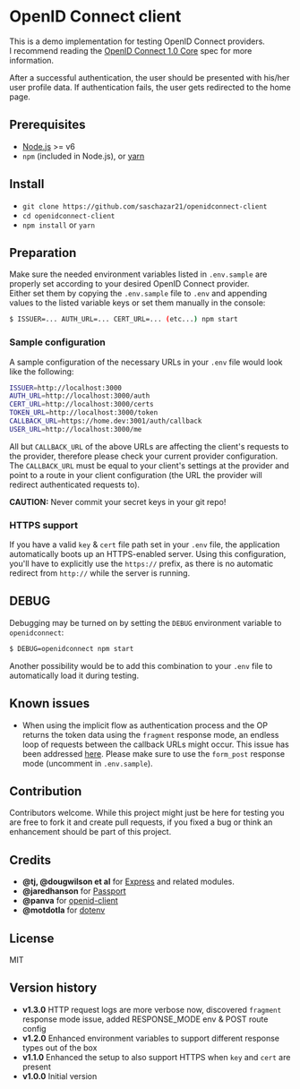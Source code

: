 # OpenID Connect client
This is a demo implementation for testing OpenID Connect providers.  
I recommend reading the [OpenID Connect 1.0 Core](http://openid.net/specs/openid-connect-core-1_0.html#rnc) spec for more information.

After a successful authentication, the user should be presented with his/her user profile data. If authentication fails, the user gets redirected to the home page.

## Prerequisites
* [Node.js](https://nodejs.org/en/download/) >= v6
* `npm` (included in Node.js), or [yarn](https://yarnpkg.com)

## Install
* `git clone https://github.com/saschazar21/openidconnect-client`
* `cd openidconnect-client`
* `npm install` or `yarn`

## Preparation
Make sure the needed environment variables listed in `.env.sample` are properly set according to your desired OpenID Connect provider.  
Either set them by copying the `.env.sample` file to `.env` and appending values to the listed variable keys or set them manually in the console:
```bash
$ ISSUER=... AUTH_URL=... CERT_URL=... (etc...) npm start
```
### Sample configuration

A sample configuration of the necessary URLs in your `.env` file would look like the following:

```bash
ISSUER=http://localhost:3000
AUTH_URL=http://localhost:3000/auth
CERT_URL=http://localhost:3000/certs
TOKEN_URL=http://localhost:3000/token
CALLBACK_URL=https://home.dev:3001/auth/callback
USER_URL=http://localhost:3000/me
```

All but `CALLBACK_URL` of the above URLs are affecting the client's requests to the provider, therefore please check your current provider configuration. The `CALLBACK_URL` must be equal to your client's settings at the provider and point to a route in your client configuration (the URL the provider will redirect authenticated requests to).

**CAUTION:** Never commit your secret keys in your git repo!

### HTTPS support

If you have a valid `key` & `cert` file path set in your `.env` file, the application automatically boots up an HTTPS-enabled server. Using this configuration, you'll have to explicitly use the `https://` prefix, as there is no automatic redirect from `http://` while the server is running.

## DEBUG
Debugging may be turned on by setting the `DEBUG` environment variable to `openidconnect`:
```bash
$ DEBUG=openidconnect npm start
```
Another possibility would be to add this combination to your `.env` file to automatically load it during testing.

## Known issues
* When using the implicit flow as authentication process and the OP returns the token data using the `fragment` response mode, an endless loop of requests between the callback URLs might occur. This issue has been addressed [here](https://github.com/panva/node-openid-client/issues/39#issuecomment-313169999). Please make sure to use the `form_post` response mode (uncomment in `.env.sample`).

## Contribution
Contributors welcome. While this project might just be here for testing you are free to fork it and create pull requests, if you fixed a bug or think an enhancement should be part of this project.

## Credits
* **@tj, @dougwilson et al** for [Express](https://github.com/expressjs/express) and related modules.
* **@jaredhanson** for [Passport](https://github.com/jaredhanson/passport)
* **@panva** for [openid-client](https://github.com/panva/node-openid-client)
* **@motdotla** for [dotenv](https://github.com/motdotla/dotenv)

## License
MIT

## Version history
* **v1.3.0** HTTP request logs are more verbose now, discovered `fragment` response mode issue, added RESPONSE_MODE env & POST route config
* **v1.2.0** Enhanced environment variables to support different response types out of the box
* **v1.1.0** Enhanced the setup to also support HTTPS when `key` and `cert` are present
* **v1.0.0** Initial version